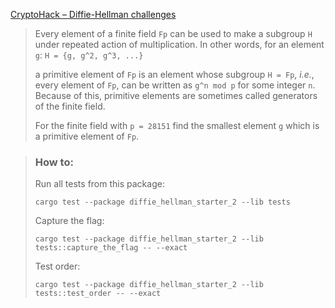 [CryptoHack – Diffie-Hellman challenges](https://cryptohack.org/challenges/diffie-hellman/)

> Every element of a finite field `Fp` can be used to make a subgroup `H` under repeated action of multiplication. In other words, for an element `g`: `H = {g, g^2, g^3, ...}`
>
> a primitive element of `Fp` is an element whose subgroup `H = Fp`, _i.e._, every element of `Fp`, can be written as `g^n mod p` for some integer `n`. Because of this, primitive elements are sometimes called generators of the finite field.
>
> For the finite field with `p = 28151` find the smallest element `g` which is a primitive element of `Fp`.

> ### How to:
> Run all tests from this package:
>
>     cargo test --package diffie_hellman_starter_2 --lib tests
>
> Capture the flag:
>
>     cargo test --package diffie_hellman_starter_2 --lib tests::capture_the_flag -- --exact
>
> Test order:
>
>     cargo test --package diffie_hellman_starter_2 --lib tests::test_order -- --exact
